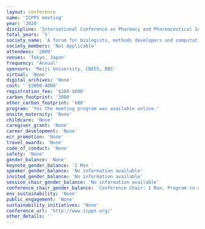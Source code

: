 ```yaml
---
layout: conference 
name: 'ICPPS meeting'
year: '2020'
discipline: 'International Conference on Pharmacy and Pharmaceutical Science '
total_years: '5'
society_name: 'A forum for biologists, methods developers and computational modellers interested in understanding biology at single cell resolution'
society_members: 'Not Applicable'
attendees: '2000'
venues: 'Tokyo, Japan'
frequency: 'Annual'
sponsors: 'Meiji University, CBEES, BBS'
virtual: 'None'
digital_archives: 'None'
cost: ' $2000-4000'
registration_fee: '$280-$600'
carbon_footprint: '3000'
other_carbon_footprint: '600'
program: 'Yes the meeting program was available online.'
onsite_maternity: 'None'
childcare: 'None'
caregiver_grant: 'None'
career_development: 'None'
ecr_promotion: 'None'
travel_awards: 'None'
code_of_conduct: 'None'
safety: 'None'
gender_balance: 'None'
keynote_gender_balance: '2 Men '
speaker_gender_balance: 'No information available'
invited_gender_balance: 'No information available'
session_chair_gender_balance: 'No information available'
conference_chair_gender_balance: 'Conference Chair: 1 Man, Program co-chairs: 2 Men, 1 Woman, local organizing committee chair: 1Man'
env_sustainability: 'None'
public_engagement: 'None'
sustainability_initiatives: 'None'
conference_url: 'http://www.icpps.org/'
other_details: ''
---
```


